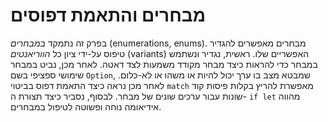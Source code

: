 # מבחרים והתאמת דפוסים

בפרק זה נתמקד _במבחרים_ (enumerations, enums). מבחרים מאפשרים להגדיר טיפוס על-ידי ציון כל _הווריאנטים_ (variants) האפשריים שלו. ראשית, נגדיר ונשתמש במבחר כדי להראות כיצד מבחר מקודד משמעות לצד דאטה. לאחר מכן, נביט במבחר שימושי ספציפי בשם `Option`, שמבטא מצב בו ערך יכול להיות או משהו או לא-כלום. לאחר מכן נראה כיצד התאמת דפוס בביטוי `match` מאפשרת להריץ בקלות פיסות קוד שונות עבור ערכים שונים של מבחר. לבסוף, נסביר כיצד תצורת ה- `if let` מהווה אידיאומה נוחה ופשוטה לטיפול במבחרים.
